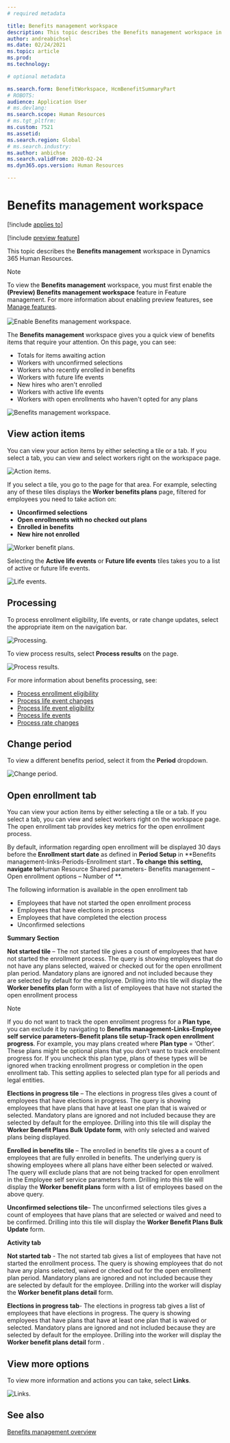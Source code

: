 ```yaml
---
# required metadata

title: Benefits management workspace
description: This topic describes the Benefits management workspace in Dynamics 365 Human Resources.
author: andreabichsel
ms.date: 02/24/2021
ms.topic: article
ms.prod: 
ms.technology: 

# optional metadata

ms.search.form: BenefitWorkspace, HcmBenefitSummaryPart
# ROBOTS: 
audience: Application User
# ms.devlang: 
ms.search.scope: Human Resources
# ms.tgt_pltfrm: 
ms.custom: 7521
ms.assetid: 
ms.search.region: Global
# ms.search.industry: 
ms.author: anbichse
ms.search.validFrom: 2020-02-24
ms.dyn365.ops.version: Human Resources

---
```


# Benefits management workspace

[!include [applies to](../includes/applies-to-hr.md)]

[!include [preview feature](./includes/preview-feature.md)]

This topic describes the **Benefits management** workspace in Dynamics 365 Human Resources.

> [!NOTE]
> To view the **Benefits management** workspace, you must first enable the **(Preview) Benefits management workspace** feature in Feature management. For more information about enabling preview features, see [Manage features](hr-admin-manage-features.md).<br><br>![Enable Benefits management workspace.](./media/hr-benefits-management-workspace-enable.png)

The **Benefits management** workspace gives you a quick view of benefits items that require your attention. On this page, you can see:

- Totals for items awaiting action
- Workers with unconfirmed selections
- Workers who recently enrolled in benefits
- Workers with future life events
- New hires who aren't enrolled
- Workers with active life events
- Workers with open enrollments who haven't opted for any plans

![Benefits management workspace.](./media/hr-benefits-management-workspace.png)

## View action items

You can view your action items by either selecting a tile or a tab. If you select a tab, you can view and select workers right on the workspace page.

![Action items.](./media/hr-benefits-management-workspace-action-items.png)

If you select a tile, you go to the page for that area. For example, selecting any of these tiles displays the **Worker benefits plans** page, filtered for employees you need to take action on:

- **Unconfirmed selections**
- **Open enrollments with no checked out plans**
- **Enrolled in benefits**
- **New hire not enrolled**

![Worker benefit plans.](./media/hr-benefits-management-workspace-plans.png)

Selecting the **Active life events** or **Future life events** tiles takes you to a list of active or future life events.

![Life events.](./media/hr-benefits-management-workspace-life-events.png)

## Processing

To process enrollment eligibility, life events, or rate change updates, select the appropriate item on the navigation bar.

![Processing.](./media/hr-benefits-management-workspace-processing.png)

To view process results, select **Process results** on the page.

![Process results.](./media/hr-benefits-management-workspace-process-results.png)

For more information about benefits processing, see:

- [Process enrollment eligibility](hr-benefits-process-enrollment-eligibility.md)
- [Process life event changes](hr-benefits-process-life-event-changes.md)
- [Process life event eligibility](hr-benefits-process-life-event-eligibility.md)
- [Process life events](hr-benefits-process-life-events.md)
- [Process rate changes](hr-benefits-process-rate-changes.md)

## Change period

To view a different benefits period, select it from the **Period** dropdown.

![Change period.](./media/hr-benefits-management-workspace-period.png)


## Open enrollment tab

You can view your action items by either selecting a tile or a tab. If you select a tab, you can view and select workers right on the workspace page.
The open enrollment tab provides key metrics for the open enrollment process. 

By default, information regarding open enrollment will be displayed 30 days before the **Enrollment start date** as defined in **Period Setup** in **Benefits management-links-Periods-Enrollment start **.  To change this setting, navigate to**Human Resource Shared parameters- Benefits management – Open enrollment options – Number of **.  

The following information is available in the open enrollment tab
 - Employees that have not started the open enrollment process
 - Employees that have elections in process
 - Employees that have completed the election process
 - Unconfirmed selections

**Summary Section**

**Not started tile** – The not started tile gives a count of employees that have not started the enrollment process.  The query is showing employees that do not have any plans selected, waived or checked out for the open enrollment plan period.  Mandatory plans are ignored and not included because they are selected by default for the employee.  Drilling into this tile will display the **Worker benefits plan** form with a list of employees that have not started the open enrollment process

> [!NOTE]
> If you do not want to track the open enrollment progress for a **Plan type**, you can exclude it by navigating to **Benefits management-Links-Employee self service parameters-Benefit plans tile setup-Track open enrollment progress**.  For example, you may plans created where **Plan type** = ‘Other’.  These plans might be optional plans that you don’t want to track enrollment progress for. If you uncheck this plan type, plans of these types will be ignored when tracking enrollment progress or completion in the open enrollment tab.  This setting applies to selected plan type for all periods and legal entities.

**Elections in progress tile** – The elections in progress tiles gives a count of employees that have elections in progress.  The query is showing employees that have plans that have at least one plan that is waived or selected.  Mandatory plans are ignored and not included because they are selected by default for the employee.  Drilling into this tile will display the **Worker Benefit Plans Bulk Update form**, with only selected and waived plans being displayed.

**Enrolled in benefits tile** – The enrolled in benefits tile gives a a count of employees that are fully enrolled in benefits.   The underlying query is showing employees where all plans have either been selected or waived.  The query will exclude plans that are not being tracked for open enrollment in the Employee self service parameters form.  Drilling into this tile will display the **Worker benefit plans** form with a list of employees based on the above query.

**Unconfirmed selections tile**– The unconfirmed selections tiles gives a count of employees that have plans that are selected or waived and need to be confirmed.  Drilling into this tile will display the **Worker Benefit Plans Bulk Update** form.


**Activity tab**

**Not started tab** - The not started tab gives a list of employees that have not started the enrollment process.  The query is showing employees that do not have any plans selected, waived or checked out for the open enrollment plan period.  Mandatory plans are ignored and not included because they are selected by default for the employee.  Drilling into the worker will display the **Worker benefit plans detail** form.

**Elections in progress tab**- The elections in progress tab gives a list of employees that have elections in progress.  The query is showing employees that have plans that have at least one plan that is waived or selected.  Mandatory plans are ignored and not included because they are selected by default for the employee.  Drilling into the worker will display the **Worker benefit plans detail** form .

## View more options

To view more information and actions you can take, select **Links**.

![Links.](./media/hr-benefits-management-workspace-links.png)

## See also

[Benefits management overview](hr-benefits-management-overview.md)
